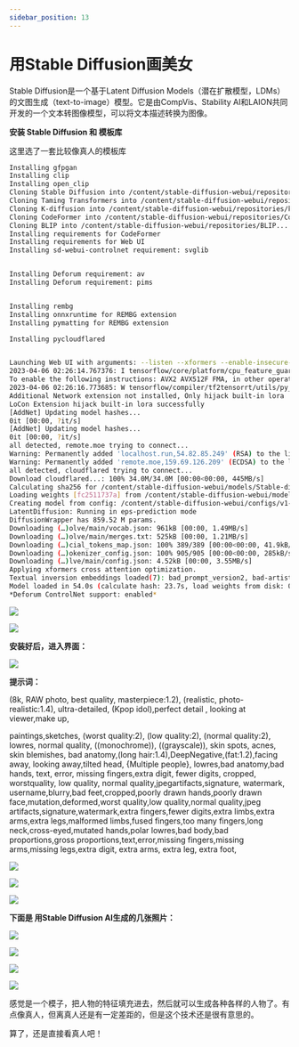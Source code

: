 ```yaml
---
sidebar_position: 13
---
```


# 用Stable Diffusion画美女


Stable Diffusion是一个基于Latent Diffusion Models（潜在扩散模型，LDMs）的文图生成（text-to-image）模型。它是由CompVis、Stability AI和LAION共同开发的一个文本转图像模型，可以将文本描述转换为图像。

**安装 Stable Diffusion 和 模板库**

这里选了一套比较像真人的模板库

```bash
Installing gfpgan
Installing clip
Installing open_clip
Cloning Stable Diffusion into /content/stable-diffusion-webui/repositories/stable-diffusion-stability-ai...
Cloning Taming Transformers into /content/stable-diffusion-webui/repositories/taming-transformers...
Cloning K-diffusion into /content/stable-diffusion-webui/repositories/k-diffusion...
Cloning CodeFormer into /content/stable-diffusion-webui/repositories/CodeFormer...
Cloning BLIP into /content/stable-diffusion-webui/repositories/BLIP...
Installing requirements for CodeFormer
Installing requirements for Web UI
Installing sd-webui-controlnet requirement: svglib


Installing Deforum requirement: av
Installing Deforum requirement: pims


Installing rembg
Installing onnxruntime for REMBG extension
Installing pymatting for REMBG extension

Installing pycloudflared


Launching Web UI with arguments: --listen --xformers --enable-insecure-extension-access --theme dark --gradio-queue --multiple
2023-04-06 02:26:14.767376: I tensorflow/core/platform/cpu_feature_guard.cc:182] This TensorFlow binary is optimized to use available CPU instructions in performance-critical operations.
To enable the following instructions: AVX2 AVX512F FMA, in other operations, rebuild TensorFlow with the appropriate compiler flags.
2023-04-06 02:26:16.773685: W tensorflow/compiler/tf2tensorrt/utils/py_utils.cc:38] TF-TRT Warning: Could not find TensorRT
Additional Network extension not installed, Only hijack built-in lora
LoCon Extension hijack built-in lora successfully
[AddNet] Updating model hashes...
0it [00:00, ?it/s]
[AddNet] Updating model hashes...
0it [00:00, ?it/s]
all detected, remote.moe trying to connect...
Warning: Permanently added 'localhost.run,54.82.85.249' (RSA) to the list of known hosts.
Warning: Permanently added 'remote.moe,159.69.126.209' (ECDSA) to the list of known hosts.
all detected, cloudflared trying to connect...
Download cloudflared...: 100% 34.0M/34.0M [00:00<00:00, 445MB/s]
Calculating sha256 for /content/stable-diffusion-webui/models/Stable-diffusion/chilloutmix_NiPrunedFp32Fix.safetensors: fc2511737a54c5e80b89ab03e0ab4b98d051ab187f92860f3cd664dc9d08b271
Loading weights [fc2511737a] from /content/stable-diffusion-webui/models/Stable-diffusion/chilloutmix_NiPrunedFp32Fix.safetensors
Creating model from config: /content/stable-diffusion-webui/configs/v1-inference.yaml
LatentDiffusion: Running in eps-prediction mode
DiffusionWrapper has 859.52 M params.
Downloading (…)olve/main/vocab.json: 961kB [00:00, 1.49MB/s]
Downloading (…)olve/main/merges.txt: 525kB [00:00, 1.21MB/s]
Downloading (…)cial_tokens_map.json: 100% 389/389 [00:00<00:00, 41.9kB/s]
Downloading (…)okenizer_config.json: 100% 905/905 [00:00<00:00, 285kB/s]
Downloading (…)lve/main/config.json: 4.52kB [00:00, 3.55MB/s]
Applying xformers cross attention optimization.
Textual inversion embeddings loaded(7): bad_prompt_version2, bad-artist, bad-artist-anime, ng_deepnegative_v1_75t, bad-image-v2-39000, EasyNegative, bad-hands-5
Model loaded in 54.0s (calculate hash: 23.7s, load weights from disk: 0.6s, create model: 14.8s, apply weights to model: 14.7s).
*Deforum ControlNet support: enabled*
```

![](/images/Stable-Diffusion/2023-04-05-08-06-09.png)

![](/images/Stable-Diffusion/2023-04-05-08-06-39.png)

**安装好后，进入界面：**

![](/images/Stable-Diffusion/2023-04-05-08-06-52.png)

**提示词：**

(8k, RAW photo, best quality, masterpiece:1.2), (realistic, photo-realistic:1.4), ultra-detailed, (Kpop idol),perfect detail ,  looking at viewer,make up,


paintings,sketches, (worst quality:2), (low quality:2), (normal quality:2), lowres, normal quality, ((monochrome)), ((grayscale)), skin spots, acnes, skin blemishes, bad anatomy,(long hair:1.4),DeepNegative,(fat:1.2),facing away, looking away,tilted head, {Multiple people}, lowres,bad anatomy,bad hands, text, error, missing fingers,extra digit, fewer digits, cropped, worstquality, low quality, normal quality,jpegartifacts,signature, watermark, username,blurry,bad feet,cropped,poorly drawn hands,poorly drawn face,mutation,deformed,worst quality,low quality,normal quality,jpeg artifacts,signature,watermark,extra fingers,fewer digits,extra limbs,extra arms,extra legs,malformed limbs,fused fingers,too many fingers,long neck,cross-eyed,mutated hands,polar lowres,bad body,bad proportions,gross proportions,text,error,missing fingers,missing arms,missing legs,extra digit, extra arms, extra leg, extra foot,

![](/images/Stable-Diffusion/2023-04-05-08-09-11.png)

![](/images/Stable-Diffusion/2023-04-05-08-09-44.png)

![](/images/Stable-Diffusion/2023-04-05-08-10-55.png)

**下面是 用Stable Diffusion AI生成的几张照片：**

![](/images/Stable-Diffusion/1.png)

![](/images/Stable-Diffusion/2.png)

![](/images/Stable-Diffusion/3.png)

![](/images/Stable-Diffusion/4.png)

感觉是一个模子，把人物的特征填充进去，然后就可以生成各种各样的人物了。有点像真人，但离真人还是有一定差距的，但是这个技术还是很有意思的。

算了，还是直接看真人吧！